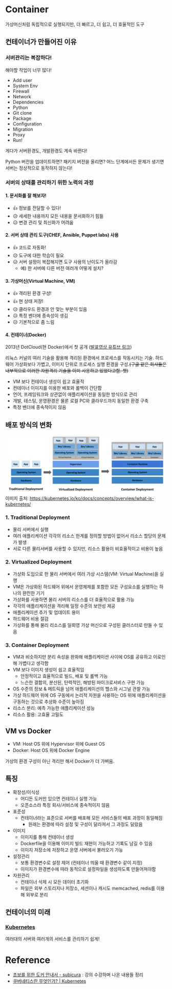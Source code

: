 # Container

가상머신처럼 독립적으로 실행되지만, 더 빠르고, 더 쉽고, 더 효율적인 도구

## 컨테이너가 만들어진 이유

### 서버관리는 복잡하다!

해야할 작업이 너무 많다!

- Add user
- System Env
- Firewall
- Network
- Dependencies
- Python
- Git clone
- Package
- Configuration
- Migration
- Proxy
- Run!

게다가 서버환경도, 개발환경도 계속 바뀐다!

Python 버전을 업데이트하면? 패키지 버전을 올리면? 어느 단계에서든 문제가 생기면 서버는 정상적으로 동작하지 않는다!

### 서버의 상태를 관리하기 위한 노력의 과정

#### 1. 문서화를 잘 해보자!

- 👍 정보를 전달할 수 있다!
- 😥 세세한 내용까지 모든 내용을 문서화하기 힘듦
- 😥 변경 관리 및 최신화가 어려움

#### 2. 서버 상태 관리 도구(CHEF, Ansible, Puppet labs) 사용

- 👍 코드로 자동화!
- 😥 도구에 대한 학습이 필요
- 😥 서버 설정이 복잡해지면 도구 사용의 난이도가 올라감
  - 예) 한 서버에 다른 버전 여러개 어떻게 설치?

#### 3. 가상머신(Virtual Machine, VM)

- 👍 격리된 환경 구성!
- 👍 현 상태 저장!
- 😥 클라우드 환경과 안 맞는 부분이 있음
- 😥 특정 벤더에 종속성이 생김
- 😥 기본적으로 좀 느림

#### 4. 컨테이너(Docker)

2013년 DotCloud(현 Docker)에서 첫 공개 ([발표영상 유튜브 링크](https://www.youtube.com/watch?v=wW9CAH9nSLs))

리뉵스 커널의 여러 기술을 활용해 격리된 환경에서 프로세스를 작동시키는 기술. 하드웨어 가상화보다 가볍고, 이미지 단위로 프로세스 실행 환경을 구성.~~(구글 같은 회사들은 내부적으로 이러한 자원격리 기술을 이미 사용하고 있었다고함. 쳇)~~

- VM 보다 컨테이너 생성이 쉽고 효율적
- 컨테이너 이미지를 이용한 배포와 롤백이 간단함
- 언어, 프레임워크와 상관없이 애플리케이션을 동일한 방식으로 관리
- 개발, 테스팅, 운영환경은 물론 로컬 PC와 클라우드까지 동일한 환경 구축
- 특정 벤더에 종속적이지 않음

## 배포 방식의 변화

![Container Evolution](/images/container_evolution.svg)
이미지 출처: https://kubernetes.io/ko/docs/concepts/overview/what-is-kubernetes/

### 1. Traditional Deployment

- 물리 서버에서 실행
- 여러 애플리케이션 각각의 리소스 한계를 정의할 방법이 없어서 리소스 할당의 문제가 발생
- 서로 다른 물리서버를 사용할 수 있지만, 리소스 활용이 비효율적이고 비용이 높음

### 2. Virtualized Deployment

- 가상화 도입으로 한 물리 서버에서 여러 가상 시스템(VM: Virtual Machine)을 실행
- VM은 가상화된 하드웨어 위에서 운영체제를 포함한 모든 구성요소를 실행하는 하나의 완전한 기기
- 가상화를 사용하면 물리 서버의 리소스를 더 효율적으로 활용 가능
- 각각의 애플리케이션을 격리해 일정 수준의 보안성 제공
- 애플리케이션 추가 및 업데이트 용이
- 하드웨어 비용 절감
- 가상화를 통해 물리 리소스를 일회영 가상 머신으로 구성된 클러스터로 만들 수 있음

### 3. Container Deployment

- VM과 비슷하지만 분리 속성을 완화해 애플리케이션 사이에 OS를 공유하고 이로인해 가볍다고 생각함
- VM 보다 이미지 생성이 쉽고 효율적임
  - 안정적이고 효율적으로 빌드, 배포 및 롤백 가능
  - 느슨한 결합의, 분산된, 탄력적인, 해방된 마이크로서비스 구현 가능
- OS 수준의 정보 & 메트릭을 넘어 애플리케이션의 헬스와 시그널 관찰 가능
- 가상 하드웨어 위에 OS 구동에서 논리적 자원을 사용하는 OS 위에 애플리케이션을 구동하는 것으로 추상화 수준이 높아짐
- 리소스 분리: 예측 가능한 애플리케이션 성능
- 리소스 활용: 고효율 고밀도

## VM vs Docker

- VM: Host OS 위에 Hypervisor 위에 Guest OS
- Docker: Host OS 위에 Docker Engine

가상의 환경 구성이 아닌 격리만 해서 Docker가 더 가벼움.

## 특징

- 확장성/이식성
  - 어디든 도커만 있으면 컨테이너 실행 가능
  - 오픈소스라 특정 회사/서비스에 종속적이지 않음
- 표준성
  - 컨테이너라는 표준으로 서버를 배포해 모든 서비스들의 배포 과정이 동일해짐
    - 원래는 환경에 따라 설정 및 구성이 달라져서 그 과정도 달랐음
- 이미지
  - 이미지를 통해 컨테이너 생성
  - Dockerfile을 이용해 이미지 빌드 재현이 가능하고 기록도 남길 수 있음
  - 이미지 저장소에 저장하고 운영 서버에서 불러오기 가능
- 설정관리
  - 보통 환경변수로 설정 제어 (컨테이너 띄울 때 환경변수 같이 지정)
  - 이미지가 환경변수에 따라 동적으로 설정파일을 생성하도록 만들어져야함
- 자원관리
  - 컨테이너 삭제 시 모든 데이터 초기화
  - 파일은 외부 스토리지나 저장소, 세션이나 캐시도 memcached, redis를 이용해 외부로 분리

## 컨테이너의 미래

### [Kubernetes](kubernetes.md)

여러대의 서버와 여러개의 서비스를 관리하기 쉽게!

# Reference

- [초보를 위한 도커 안내서 - subicura](https://www.inflearn.com/course/%EB%8F%84%EC%BB%A4-%EC%9E%85%EB%AC%B8/) : 강의 수강하며 나온 내용들 정리
- [쿠버네티스란 무엇인가? | Kubernetes](https://kubernetes.io/ko/docs/concepts/overview/what-is-kubernetes/)
